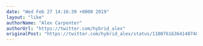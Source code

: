 ```yaml
---
date: "Wed Feb 27 14:16:39 +0000 2019"
layout: "like"
authorName: "Alex Carpenter"
authorUrl: "https://twitter.com/hybrid_alex"
originalPost: "https://twitter.com/hybrid_alex/status/1100761636414074880"
---
```

